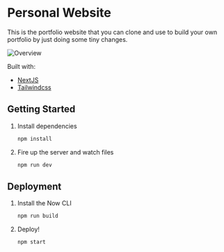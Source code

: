# Personal Website

This is the portfolio website that you can clone and use to build your own portfolio by just doing some tiny changes.

![Overview](https://github.com/Sanyam-Jain16/portfolio)

Built with:

- [NextJS](https://nextjs.org/)
- [Tailwindcss](https://tailwindcss.com/)

## Getting Started

1. Install dependencies

   ```bash
   npm install
   ```

2. Fire up the server and watch files

   ```bash
   npm run dev
   ```

## Deployment

1. Install the Now CLI

   ```bash
   npm run build
   ```

2. Deploy!

   ```bash
   npm start
   ```
